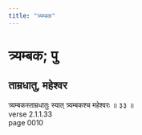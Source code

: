 ```yaml
---
title: "त्र्यम्बक"
---
```


# त्र्यम्बक; पु
## ताम्रधातु, महेश्वर
त्र्यम्बकस्ताम्रधातुः स्यात् त्र्यम्बकश्च महेश्वरः ॥ ३३ ॥<br />verse 2.1.1.33<br />page 0010

